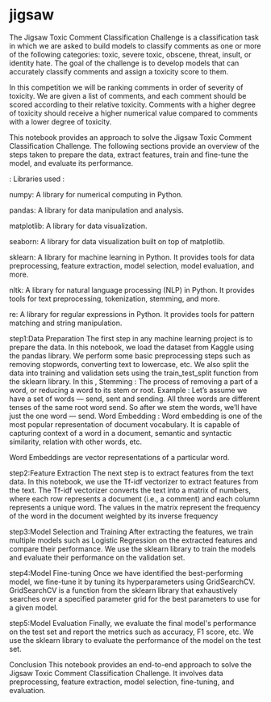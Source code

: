 # jigsaw

The Jigsaw Toxic Comment Classification Challenge is a  classification task in which we are asked to build models to classify comments as one or more of the following categories: toxic, severe toxic, obscene, threat, insult, or identity hate. The goal of the challenge is to develop models that can accurately classify comments and assign a toxicity score to them.

In this competition we will be ranking comments in order of severity of toxicity. We are given a list of comments, and each comment should be scored according to their relative toxicity. Comments with a higher degree of toxicity should receive a higher numerical value compared to comments with a lower degree of toxicity.

This notebook provides an approach to solve the Jigsaw Toxic Comment Classification Challenge. The following sections provide an overview of the steps taken to prepare the data, extract features, train and fine-tune the model, and evaluate its performance.

: Libraries used :

numpy: A library for numerical computing in Python.

pandas: A library for data manipulation and analysis.

matplotlib: A library for data visualization.

seaborn: A library for data visualization built on top of matplotlib.

sklearn: A library for machine learning in Python. It provides tools for data preprocessing, feature extraction, model selection, model evaluation, and more.

nltk: A library for natural language processing (NLP) in Python. It provides tools for text preprocessing, tokenization, stemming, and more.

re: A library for regular expressions in Python. It provides tools for pattern matching and string manipulation.

step1:Data Preparation
The first step in any machine learning project is to prepare the data. In this notebook, we load the dataset from Kaggle using the pandas library. We perform some basic preprocessing steps such as removing stopwords, converting text to lowercase, etc. We also split the data into training and validation sets using the train_test_split function from the sklearn library.
  In this , 
 Stemming :
The process of removing a part of a word, or reducing a word to its stem or root.
Example :
Let’s assume we have a set of words — send, sent and sending. All three words are different tenses of the same root word send. So after we stem the words, we’ll have just the one word — send.
 Word Embedding :
Word embedding is one of the most popular representation of document vocabulary. It is capable of capturing context of a word in a document, semantic and syntactic similarity, relation with other words, etc.

Word Embeddings are vector representations of a particular word.

step2:Feature Extraction
The next step is to extract features from the text data. In this notebook, we use the Tf-idf vectorizer to extract features from the text. The Tf-idf vectorizer converts the text into a matrix of numbers, where each row represents a document (i.e., a comment) and each column represents a unique word. The values in the matrix represent the frequency of the word in the document weighted by its inverse frequency 

step3:Model Selection and Training
After extracting the features, we train multiple models such as Logistic Regression on the extracted features and compare their performance. We use the sklearn library to train the models and evaluate their performance on the validation set.

step4:Model Fine-tuning
Once we have identified the best-performing model, we fine-tune it by tuning its hyperparameters using GridSearchCV. GridSearchCV is a function from the sklearn library that exhaustively searches over a specified parameter grid for the best parameters to use for a given model.

step5:Model Evaluation
Finally, we evaluate the final model's performance on the test set and report the metrics such as accuracy, F1 score, etc. We use the sklearn library to evaluate the performance of the model on the test set.

Conclusion
This notebook provides an end-to-end approach to solve the Jigsaw Toxic Comment Classification Challenge. It involves data preprocessing, feature extraction, model selection, fine-tuning, and evaluation. 
